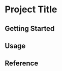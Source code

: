 # Project Title

<!-- プロジェクトの概要 -->

## Getting Started

<!-- プロジェクトの始め方 -->

## Usage

<!-- プロジェクトの使い方 -->

## Reference

<!-- 参考にしたサイト -->
